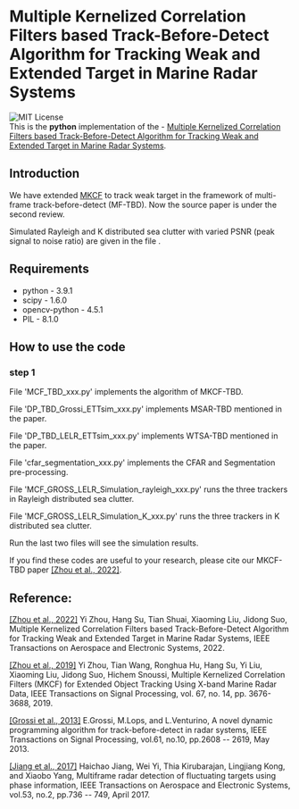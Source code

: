 # Multiple Kernelized Correlation Filters based Track-Before-Detect Algorithm for Tracking Weak and Extended Target in Marine Radar Systems

![MIT License](https://img.shields.io/badge/license-MIT-blue.svg)   
This is the **python** implementation of the - 
[Multiple Kernelized Correlation Filters based Track-Before-Detect Algorithm for Tracking Weak and Extended Target in Marine Radar Systems](https://ieeexplore.ieee.org/document/9709567).

<!---[Source paper](https://) of the preprint version.--->

## Introduction
We have extended [MKCF](https://github.com/joeyee/MKCF/) to track weak target in 
the framework of multi-frame track-before-detect (MF-TBD). 
Now the source paper is under the second review. 

Simulated Rayleigh and K distributed sea clutter with varied
PSNR (peak signal to noise ratio) are given in the file []().


## Requirements
- python - 3.9.1
- scipy  - 1.6.0
- opencv-python - 4.5.1
- PIL    - 8.1.0

## How to use the code

### step 1 


File 'MCF_TBD_xxx.py' implements the algorithm of MKCF-TBD.

File 'DP_TBD_Grossi_ETTsim_xxx.py' implements MSAR-TBD mentioned in the paper.

File 'DP_TBD_LELR_ETTsim_xxx.py' implements WTSA-TBD mentioned in the paper.

File 'cfar_segmentation_xxx.py' implements the CFAR and Segmentation pre-processing.

File 'MCF_GROSS_LELR_Simulation_rayleigh_xxx.py' runs the three trackers in Rayleigh distributed sea clutter.

File 'MCF_GROSS_LELR_Simulation_K_xxx.py' runs the three trackers in K distributed sea clutter.

Run the last two files will see the simulation results.

If you find these codes are useful to your research, please cite our MKCF-TBD paper [[Zhou et al., 2022]](https://ieeexplore.ieee.org/document/9709567).
## Reference:

[[Zhou et al., 2022]](https://ieeexplore.ieee.org/document/9709567)
Yi Zhou, Hang Su, Tian Shuai, Xiaoming Liu, Jidong Suo, 
Multiple Kernelized Correlation Filters based Track-Before-Detect Algorithm for Tracking Weak and Extended Target in Marine Radar Systems,
 IEEE Transactions on Aerospace and Electronic Systems, 2022.


[[Zhou et al., 2019]](https://ieeexplore.ieee.org/document/8718392)
Yi Zhou, Tian Wang, Ronghua Hu, Hang Su, Yi Liu, 
Xiaoming Liu, Jidong Suo, Hichem Snoussi, 
Multiple Kernelized Correlation Filters (MKCF) for Extended Object 
Tracking Using X-band Marine Radar Data, 
IEEE Transactions on Signal Processing, vol. 67, no. 14, pp. 3676-3688, 2019.

[[Grossi et al., 2013]](https://ieeexplore.ieee.org/document/6475194)
E.Grossi, M.Lops, and L.Venturino, A novel dynamic programming algorithm
  for track-before-detect in radar systems, IEEE Transactions on Signal
  Processing, vol.61, no.10, pp.2608 -- 2619, May 2013.

[[Jiang et al., 2017]](https://ieeexplore.ieee.org/document/7843642) 
Haichao Jiang, Wei Yi, Thia Kirubarajan, Lingjiang Kong, and Xiaobo Yang, 
Multiframe radar detection of fluctuating targets using phase information, 
IEEE Transactions on Aerospace and Electronic Systems, vol.53, no.2, pp.736 --
  749, April 2017.
